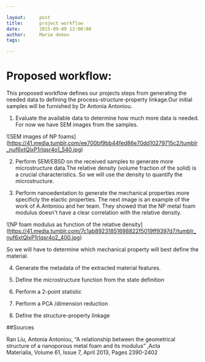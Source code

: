 ```yaml
---

layout:     post
title:      project workflow
date:       2015-09-09 13:00:00
author:     Marie dekou
tags:	

---
```



# Proposed workflow:

This proposed workflow defines our projects steps from generating the needed data to defining the process-structure-property linkage.Our initial samples will be furnished by Dr Antonia Antoniou. 

1. Evaluate the available data to determine how much more data is needed. For now we have SEM images from the samples.

![SEM images of NP foams] (https://41.media.tumblr.com/ee700bf9bb44fed86e70dd10279715c2/tumblr_nuf6xtQlxP1rlqsr4o1_540.jpg)

2. Perform SEM/EBSD on the received samples to generate more microstructure data.The relative density (volume fraction of the solid) is a crucial characteristics. So we will use the density to quantify the microstructure. 

3. Perform nanoedentation to generate the mechanical properties more specificly the elactic properties. The next image is an example of the work of A.Antoniou and her team. They showed that the NP metal foam modulus doesn't have a clear correlation with the relative density. 

![NP foam modulus as function of the relative density] (https://41.media.tumblr.com/7c1ab89231851698822f5019ff9397d7/tumblr_nuf6xtQlxP1rlqsr4o2_400.jpg)

So we will have to determine which mechanical property will best define the material. 

4. Generate the metadata of the extracted material features. 

5. Define the microstructure function from the state definition

6. Perform a 2-point statistic

7. Perform a PCA /dimension reduction

8. Define the structure-property linkage


##Sources

Ran Liu, Antonia Antoniou, “A relationship between the geometrical structure of a nanoporous metal foam and its modulus” ,Acta Materialia, Volume 61, Issue 7, April 2013, Pages 2390-2402



